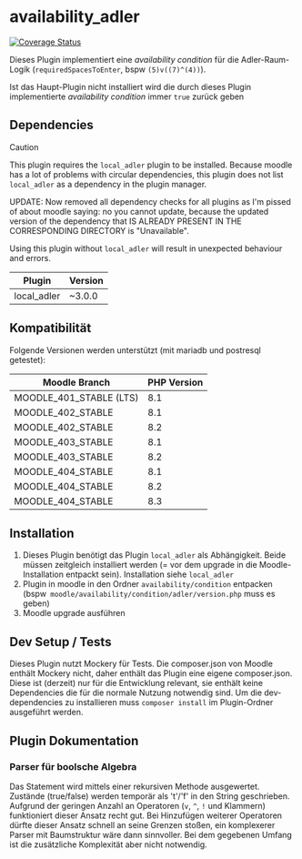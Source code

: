 # availability_adler

[![Coverage Status](https://coveralls.io/repos/github/ProjektAdLer/MoodlePluginAvailability/badge.svg?branch=main)](https://coveralls.io/github/ProjektAdLer/MoodlePluginAvailability?branch=main)

Dieses Plugin implementiert eine _availability condition_ für die Adler-Raum-Logik (`requiredSpacesToEnter`, bspw `(5)v((7)^(4))`).

Ist das Haupt-Plugin nicht installiert wird die durch dieses Plugin implementierte _availability condition_ immer `true` zurück geben


## Dependencies
> [!CAUTION]
> This plugin requires the `local_adler` plugin to be installed. Because moodle has a lot of problems with circular dependencies, 
> this plugin does not list `local_adler` as a dependency in the plugin manager.
> 
> UPDATE: Now removed all dependency checks for all plugins as I'm pissed of about moodle saying: no you cannot update, because
> the updated version of the dependency that IS ALREADY PRESENT IN THE CORRESPONDING DIRECTORY is "Unavailable".
> 
> Using this plugin without `local_adler` will result in unexpected behaviour and errors.

| Plugin      | Version |
|-------------|---------|
| local_adler | ~3.0.0  |



## Kompatibilität
Folgende Versionen werden unterstützt (mit mariadb und postresql getestet):

| Moodle Branch           | PHP Version |
|-------------------------|-------------|
| MOODLE_401_STABLE (LTS) | 8.1         |
| MOODLE_402_STABLE       | 8.1         |
| MOODLE_402_STABLE       | 8.2         |
| MOODLE_403_STABLE       | 8.1         |
| MOODLE_403_STABLE       | 8.2         |
| MOODLE_404_STABLE       | 8.1         |
| MOODLE_404_STABLE       | 8.2         |
| MOODLE_404_STABLE       | 8.3         |

## Installation
1. Dieses Plugin benötigt das Plugin `local_adler` als Abhängigkeit. Beide müssen zeitgleich installiert werden (= vor dem upgrade in die Moodle-Installation entpackt sein). Installation siehe `local_adler`
2. Plugin in moodle in den Ordner `availability/condition` entpacken (bspw` moodle/availability/condition/adler/version.php` muss es geben)
3. Moodle upgrade ausführen

## Dev Setup / Tests
Dieses Plugin nutzt Mockery für Tests.
Die composer.json von Moodle enthält Mockery nicht, daher enthält das Plugin eine eigene composer.json.
Diese ist (derzeit) nur für die Entwicklung relevant, sie enthält keine Dependencies die für die normale Nutzung notwendig sind.
Um die dev-dependencies zu installieren muss `composer install` im Plugin-Ordner ausgeführt werden.

## Plugin Dokumentation

### Parser für boolsche Algebra
Das Statement wird mittels einer rekursiven Methode ausgewertet. 
Zustände (true/false) werden temporär als 't'/'f' in den String geschrieben.
Aufgrund der geringen Anzahl an Operatoren (`v`, `^`, `!` und Klammern) funktioniert dieser Ansatz recht gut.
Bei Hinzufügen weiterer Operatoren dürfte dieser Ansatz schnell an seine Grenzen stoßen, ein komplexerer Parser mit Baumstruktur wäre dann sinnvoller.
Bei dem gegebenen Umfang ist die zusätzliche Komplexität aber nicht notwendig.
